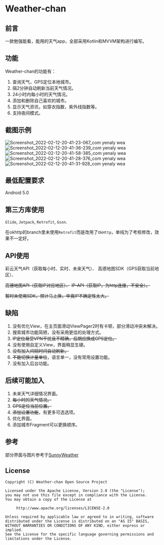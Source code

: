 # Weather-chan

## 前言
一款勉强能看，能用的天气app，全部采用Kotlin和MVVM架构进行编写。

## 功能
Weather-chan的功能有：
1. 查询天气，GPS定位本地城市。
2. 隔2分钟自动刷新当前天气情况。
3. 24小时内每小时的天气情况。
4. 添加和删除自己喜欢的城市。
5. 显示天气资讯，如穿衣指数，紫外线指数等。
6. 支持夜间模式。

## 截图示例
![Screenshot_2022-02-12-20-41-23-067_com yenaly wea](https://user-images.githubusercontent.com/92662107/153711830-b0ed73dd-65dc-4c45-9d22-595bce013af7.jpg)
![Screenshot_2022-02-12-20-41-36-239_com yenaly wea](https://user-images.githubusercontent.com/92662107/153711834-1125192a-2dbd-429b-bcde-6f6c6925e594.jpg)
![Screenshot_2022-02-12-20-41-58-385_com yenaly wea](https://user-images.githubusercontent.com/92662107/153711840-b40f0f59-13e0-4b9a-9f7a-4d800dfd5175.jpg)
![Screenshot_2022-02-12-20-41-28-376_com yenaly wea](https://user-images.githubusercontent.com/92662107/153711847-69279335-a24a-43b1-8373-0848fc0393c4.jpg)
![Screenshot_2022-02-12-20-41-31-928_com yenaly wea](https://user-images.githubusercontent.com/92662107/153711852-0f956d6c-ee0f-4b81-898b-3949b578e0e6.jpg)

## 最低配置要求
Android 5.0

## 第三方库使用
`Glide`, `Jetpack`, `Retrofit`, `Gson`.

在okhttp的branch里未使用`Retrofit`而是改用了`OkHttp`，单纯为了考核修改，效果不一定好。

## API使用
彩云天气API（获取每小时、实时、未来天气）、
高德地图SDK（GPS获取当前地区）、

~~高德地图API（获取IP对应地区）、~~
~~IP-API（获取IP，为http连接，不安全）。~~

~~暂时未使用SDK，预计马上换，毕竟IP不确定性太大。~~

## 缺陷
1. 没有优化View，在主页面滑动ViewPager2时有卡顿，部分滑动冲突未解决。
2. 搜索城市功能简陋，没有采用更佳的处理方式。
3. ~~IP定位易受VPN干扰且不精确，后期应换成GPS定位。~~
4. 没有使用自定义View，界面稍显生硬。
5. ~~没有加入间隔时间自动刷新。~~
6. ~~不能切换计量单位~~，语言单一，没有常用设置功能。
7. 没有加入后台功能。

## 后续可能加入
1. 未来天气详细情况界面。
2. ~~每小时的天气情况。~~
3. ~~GPS定位当前位置。~~
4. ~~添加设置功能~~，有更多可选选项。
5. 优化界面。
6. 添加城市Fragment可以更换顺序。

## 参考
部分界面与图片参考于[SunnyWeather](https://github.com/guolindev/SunnyWeather)

## License
```
Copyright (C) Weather-chan Open Source Project

Licensed under the Apache License, Version 2.0 (the "License");
you may not use this file except in compliance with the License.
You may obtain a copy of the License at

     http://www.apache.org/licenses/LICENSE-2.0
     
Unless required by applicable law or agreed to in writing, software
distributed under the License is distributed on an "AS IS" BASIS,
WITHOUT WARRANTIES OR CONDITIONS OF ANY KIND, either express or implied.
See the License for the specific language governing permissions and
limitations under the License.
